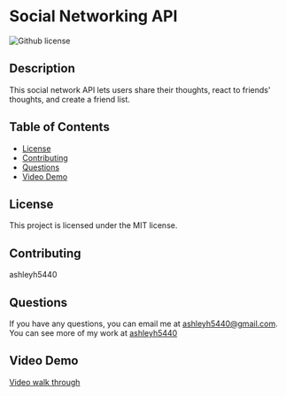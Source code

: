 # Social Networking API
   ![Github license](https://img.shields.io/badge/license-MIT-blue.svg) 
  ## Description 
  This social network API lets users share their thoughts, react to friends' thoughts, and create a friend list.
  ## Table of Contents
  - [License](#license)
  - [Contributing](#contributing)
  - [Questions](#questions)
  - [Video Demo](#video)

  ## License 
 This project is licensed under the MIT license.
  ## Contributing
  ashleyh5440
  ## Questions
  If you have any questions, you can email me at ashleyh5440@gmail.com.
  You can see more of my work at [ashleyh5440](https://github.com/ashleyh5440)
  ## Video Demo
  [Video walk through](https://drive.google.com/file/d/1WbnnHwVLE2uLl_xI3QCH-aFm3eBiB0Hx/view)
